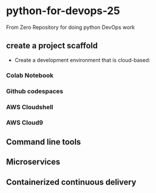 # python-for-devops-25
From Zero Repository for doing python DevOps work


## create a project scaffold

* Create a development environment that is cloud-based:

### Colab Notebook
### Github codespaces
### AWS Cloudshell
### AWS Cloud9
## Command line tools

## Microservices

## Containerized continuous delivery

